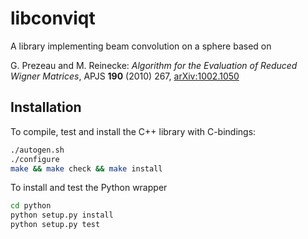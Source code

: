 # libconviqt

A library implementing beam convolution on a sphere based on

G. Prezeau and M. Reinecke:
*Algorithm for the Evaluation of Reduced Wigner Matrices*,
APJS **190** (2010) 267, [arXiv:1002.1050](https://arxiv.org/abs/1002.1050)

## Installation

To compile, test and install the C++ library with C-bindings:
```bash
./autogen.sh
./configure
make && make check && make install
```

To install and test the Python wrapper
```bash
cd python
python setup.py install
python setup.py test
```

